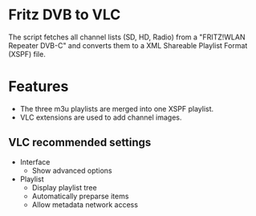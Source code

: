 # Fritz DVB to VLC

The script fetches all channel lists (SD, HD, Radio) from a "FRITZ!WLAN Repeater DVB-C" and converts them to a XML Shareable Playlist Format (XSPF) file.

# Features

- The three m3u playlists are merged into one XSPF playlist.
- VLC extensions are used to add channel images.

## VLC recommended settings

- Interface
  - Show advanced options
- Playlist
  - Display playlist tree
  - Automatically preparse items
  - Allow metadata network access